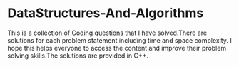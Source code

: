 # DataStructures-And-Algorithms


 This is a collection of Coding  questions that I have solved.There are solutions for each problem statement including time and space complexity. I hope this helps everyone to access the content and improve their problem solving skills.The solutions are provided in C++.
